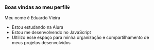 ### Boas vindas ao meu perfil💀

Meu nome é Eduardo Vieira

- Estou estudando na Alura
- Estou me desenvolvendo no JavaScript
- Ultilizo esse espaço para minha organização e compartilhamento de meus projetos desenvolvidos
